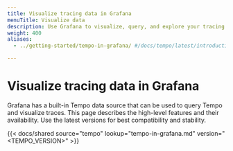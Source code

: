 ```yaml
---
title: Visualize tracing data in Grafana
menuTitle: Visualize data
description: Use Grafana to visualize, query, and explore your tracing data with the built-in Tempo data source.
weight: 400
aliases:
  - ../getting-started/tempo-in-grafana/ #/docs/tempo/latest/introduction/tempo-in-grafana/

---
```


# Visualize tracing data in Grafana

Grafana has a built-in Tempo data source that can be used to query Tempo and visualize traces.
This page describes the high-level features and their availability.
Use the latest versions for best compatibility and stability.

[//]: # 'Shared content for best practices for traces'
[//]: # 'This content is located in /tempo/docs/sources/shared/tempo-in-grafana.md'

{{< docs/shared source="tempo" lookup="tempo-in-grafana.md" version="<TEMPO_VERSION>" >}}
